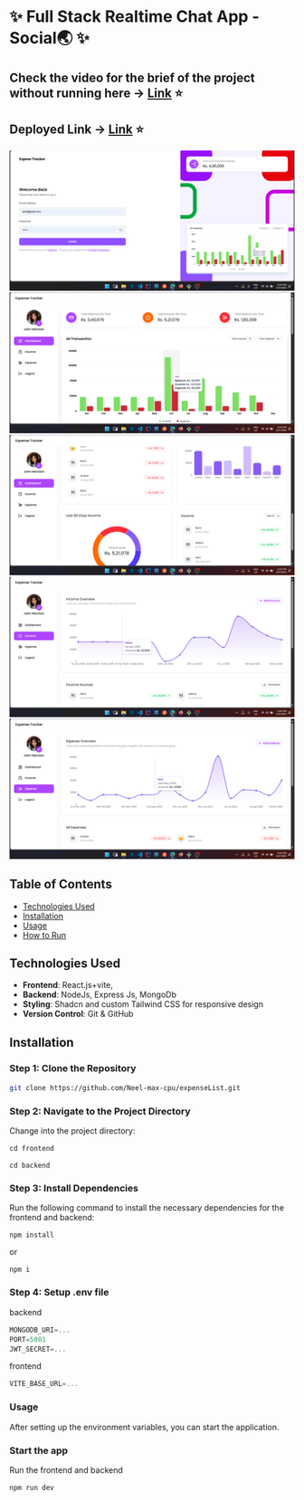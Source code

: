 # ✨ Full Stack Realtime Chat App - Social🌏 ✨

## Check the video for the brief of the project without running here  -> [Link](https://youtu.be/ky3Ii6v74fU) ⭐
## Deployed Link  -> [Link](https://expense-list-x4sz.vercel.app/login) ⭐

![Demo App Image 1](/frontend/public/1.png)
![Demo App Image 2](/frontend/public/2.png)
![Demo App Image 3](/frontend/public/3.png)
![Demo App Image 4](/frontend/public/4.png)
![Demo App Image 5](/frontend/public/5.png)




## Table of Contents
- [Technologies Used](#technologies-used)
- [Installation](#installation)
- [Usage](#usage)
- [How to Run](#how-to-run)



## Technologies Used
- **Frontend**: React.js+vite, 
- **Backend**: NodeJs, Express Js, MongoDb
- **Styling**: Shadcn and custom Tailwind CSS for responsive design
- **Version Control**: Git & GitHub


## Installation

### Step 1: Clone the Repository
```bash
git clone https://github.com/Neel-max-cpu/expenseList.git
```


### Step 2: Navigate to the Project Directory
Change into the project directory:
```
cd frontend
```

```
cd backend
```


### Step 3: Install Dependencies
Run the following command to install the necessary dependencies for the frontend and backend:
```shell
npm install
```
or 

```shell
npm i
```

### Step 4: Setup .env file
backend
```js
MONGODB_URI=...
PORT=5001
JWT_SECRET=...
```
frontend
```js
VITE_BASE_URL=...
```

### Usage
After setting up the environment variables, you can start the application.

### Start the app
Run the frontend and backend

```shell
npm run dev
```